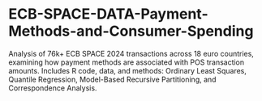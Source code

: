# ECB-SPACE-DATA-Payment-Methods-and-Consumer-Spending
Analysis of 76k+ ECB SPACE 2024 transactions across 18 euro countries, examining how payment methods are associated with POS transaction amounts. Includes R code, data, and methods: Ordinary Least Squares, Quantile Regression, Model-Based Recursive Partitioning, and Correspondence Analysis.
